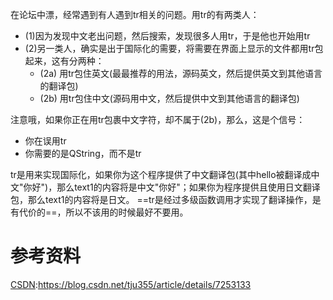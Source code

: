 在论坛中漂，经常遇到有人遇到tr相关的问题。用tr的有两类人：
-   (1)因为发现中文老出问题，然后搜索，发现很多人用tr，于是他也开始用tr
-   (2)另一类人，确实是出于国际化的需要，将需要在界面上显示的文件都用tr包起来，这有分两种：
    -   (2a) 用tr包住英文(最最推荐的用法，源码英文，然后提供英文到其他语言的翻译包)
    -   (2b) 用tr包住中文(源码用中文，然后提供中文到其他语言的翻译包)

注意哦，如果你正在用tr包裹中文字符，却不属于(2b)，那么，这是个信号：
-   你在误用tr
-   你需要的是QString，而不是tr

tr是用来实现国际化，如果你为这个程序提供了中文翻译包(其中hello被翻译成中文"你好")，那么text1的内容将是中文"你好"；如果你为程序提供且使用日文翻译包，那么text1的内容将是日文。
==tr是经过多级函数调用才实现了翻译操作，是有代价的==，所以不该用的时候最好不要用。

# 参考资料
[CSDN](https://blog.csdn.net/tju355/article/details/7253133):https://blog.csdn.net/tju355/article/details/7253133